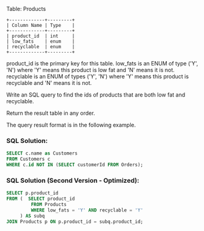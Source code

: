 Table: Products
```
+-------------+---------+
| Column Name | Type    |
+-------------+---------+
| product_id  | int     |
| low_fats    | enum    |
| recyclable  | enum    |
+-------------+---------+
```

product_id is the primary key for this table.
low_fats is an ENUM of type ('Y', 'N') where 'Y' means this product is low fat and 'N' means it is not.
recyclable is an ENUM of types ('Y', 'N') where 'Y' means this product is recyclable and 'N' means it is not.


Write an SQL query to find the ids of products that are both low fat and recyclable.

Return the result table in any order.

The query result format is in the following example.

### SQL Solution:
```sql
SELECT c.name as Customers
FROM Customers c
WHERE c.id NOT IN (SELECT customerId FROM Orders);
```

### SQL Solution (Second Version - Optimized):
```sql
SELECT p.product_id
FROM (  SELECT product_id
         FROM Products
         WHERE low_fats = 'Y' AND recyclable = 'Y'
     ) AS subq
JOIN Products p ON p.product_id = subq.product_id;
```
